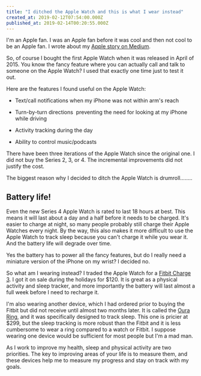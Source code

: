 ```yaml
---
title: "I ditched the Apple Watch and this is what I wear instead"
created_at: 2019-02-12T07:54:00.000Z
published_at: 2019-02-14T00:20:55.000Z
---
```

I'm an Apple fan. I was an Apple fan before it was cool and then not cool to be an Apple fan. I wrote about my [Apple story on Medium](https://theascent.pub/steve-jobs-gone-but-not-forgotten-this-is-my-apple-story-8fe917fad887?). 

So, of course I bought the first Apple Watch when it was released in April of 2015. You know the fancy feature where you can actually call and talk to someone on the Apple Watch? I used that exactly one time just to test it out. 

Here are the features I found useful on the Apple Watch:

*   Text/call notifications when my iPhone was not within arm's reach  
    
*   Turn-by-turn directions  preventing the need for looking at my iPhone while driving
*   Activity tracking during the day
*   Ability to control music/podcasts

There have been three iterations of the Apple Watch since the original one. I did not buy the Series 2, 3, or 4. The incremental improvements did not justify the cost.

The biggest reason why I decided to ditch the Apple Watch is drumroll........

Battery life! 
--------------

Even the new Series 4 Apple Watch is rated to last 18 hours at best. This means it will last about a day and a half before it needs to be charged. It's easier to charge at night, so many people probably still charge their Apple Watches every night. By the way, this also makes it more difficult to use the Apple Watch to track sleep because you can't charge it while you wear it. And the battery life will degrade over time.

Yes the battery has to power all the fancy features, but do I really need a miniature version of the iPhone on my wrist? I decided no.

So what am I wearing instead? I traded the Apple Watch for a [Fitbit Charge 3](https://www.fitbit.com/charge3). I got it on sale during the holidays for $120. It is great as a physical activity and sleep tracker, and more importantly the battery will last almost a full week before I need to recharge it. 

I'm also wearing another device, which I had ordered prior to buying the Fitbit but did not receive until almost two months later. It is called the [Oura Ring](https://ouraring.com), and it was specifically designed to track sleep. This one is pricier at $299, but the sleep tracking is more robust than the Fitbit and it is less cumbersome to wear a ring compared to a watch or Fitbit. I suppose wearing one device would be sufficient for most people but I'm a mad man. 

As I work to improve my health, sleep and physical activity are two priorities. The key to improving areas of your life is to measure them, and these devices help me to measure my progress and stay on track with my goals.
